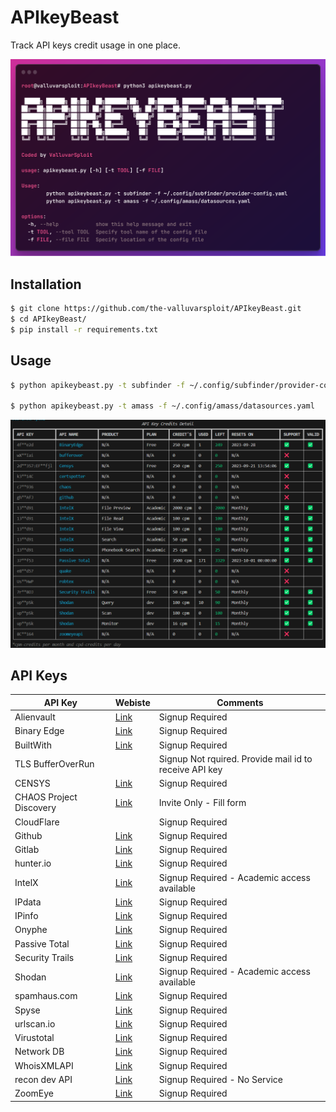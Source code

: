 # APIkeyBeast
Track API keys credit usage in one place.

<img src="assets/images/help.png" alt="Help Image">

## Installation
```bash
$ git clone https://github.com/the-valluvarsploit/APIkeyBeast.git
$ cd APIkeyBeast/
$ pip install -r requirements.txt
```

## Usage
```bash
$ python apikeybeast.py -t subfinder -f ~/.config/subfinder/provider-config.yaml

$ python apikeybeast.py -t amass -f ~/.config/amass/datasources.yaml
```

<img src="assets/images/demo.png" alt="Demo Image">


## API Keys
|API Key|Webiste|Comments|
|---|---|---|
|Alienvault|<a href="https://otx.alienvault.com/">Link</a>|Signup Required|
|Binary Edge|<a href="https://app.binaryedge.io/sign-up">Link</a>|Signup Required|
|BuiltWith|<a href="https://api.builtwith.com/free-api">Link<a/>|Signup Required|
|TLS BufferOverRun|<a href="https://tls.bufferover.run/"></a>|Signup Not rquired. Provide mail id to receive API key|
|CENSYS|<a href="https://censys.io/login">Link</a>|Signup Required|
|CHAOS Project Discovery|<a href="https://chaos.projectdiscovery.io/">Link</a>|Invite Only - Fill form|
|CloudFlare|<a href="https://cloudflare.com/"></a>|Signup Required|
|Github|<a href="https://github.com/">Link</a>|Signup Required|
|Gitlab|<a href="https://gitlab.com/">Link</a>|Signup Required|
|hunter.io|<a href="https://hunter.io/">Link</a>|Signup Required|
|IntelX|<a href="https://intelx.io/signup">Link</a>|Signup Required - Academic access available|
|IPdata|<a href="https://ipdata.co/">Link</a>|Signup Required|
|IPinfo|<a href="https://ipinfo.io/">Link</a>|Signup Required|
|Onyphe|<a href="https://onyphe.io/">Link</a>|Signup Required|
|Passive Total|<a href="https://community.riskiq.com/login">Link</a>|Signup Required|
|Security Trails|<a href="https://securitytrails.com/">Link</a>|Signup Required|
|Shodan|<a href="https://account.shodan.io/login">Link</a>|Signup Required - Academic access available|
|spamhaus.com|<a href="https://spamhaus.com/">Link</a>|Signup Required|
|Spyse|<a href="https://spyse.com/">Link</a>|Signup Required|
|urlscan.io|<a href="https://urlscan.io/">Link</a>|Signup Required|
|Virustotal|<a href="https://virustotal.com/">Link</a>|Signup Required|
|Network DB|<a href="https://networksdb.io/">Link</a>|Signup Required|
|WhoisXMLAPI|<a href="https://whoisxmlapi.com">Link</a>|Signup Required|
|recon dev API|<a href="https://recon.dev/account">Link</a>|Signup Required - No Service|
|ZoomEye|<a href="https://telnet404.com/">Link</a>|Signup Required|